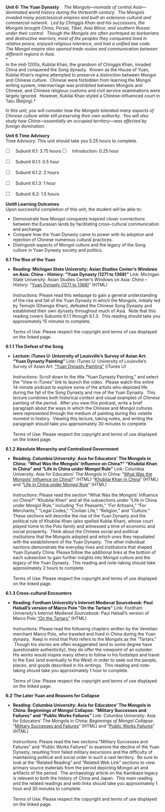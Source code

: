 **Unit 6: The Yuan Dynasty** <span id="6"></span> 
 *The Mongols—nomads of central Asia—dominated world history during the
thirteenth century.  The Mongols invaded many postclassical empires and
built an extensive cultural and commercial network.  Led by Chinggis
Khan and his successors, the Mongols brought China, Persia, Tibet, Asia
Minor, and southern Russia under their control.  Though the Mongols are
often portrayed as barbarians and destructive warriors, most of the
peoples they conquered lived in relative peace, enjoyed religious
tolerance, and had a unified law code.  The Mongol empire also opened
trade routes and communication between different regions in Asia.*  
 *             
 In the mid-1200s, Kubilai Khan, the grandson of Chinggis Khan, invaded
China and conquered the Song dynasty.  Known as the House of Yuan,
Kubilai Khan’s regime attempted to preserve a distinction between Mongol
and Chinese culture.  Chinese were forbidden from learning the Mongol
writing system, intermarriage was prohibited between Mongols and
Chinese, and Chinese religious customs and civil service examinations
were largely ignored.  However, Kubilai Khan styled a Chinese-influenced
court in Tatu (Beijing).*  
  
 *In this unit, you will consider how the Mongols tolerated many aspects
of Chinese culture while still preserving their own authority.  You will
also study how China—essentially an occupied territory—was affected by
foreign domination.*

**Unit 6 Time Advisory**  
Time Advisory: This unit should take you 5.25 hours to complete.  
  
 <span
style="color: rgb(85, 85, 85); font-family: 'Myriad Pro', 'Gill Sans', 'Gill Sans MT', Calibri, sans-serif; font-size: 16px; line-height: 21px; text-align: left; -webkit-text-size-adjust: none; ">☐
   </span>Subunit 6.1: 3.75 hours
<span
style="color: rgb(85, 85, 85); font-family: 'Myriad Pro', 'Gill Sans', 'Gill Sans MT', Calibri, sans-serif; font-size: 16px; line-height: 21px; text-align: left; -webkit-text-size-adjust: none; ">☐
   </span>Introduction: 0.25 hour  
  
 <span
style="color: rgb(85, 85, 85); font-family: 'Myriad Pro', 'Gill Sans', 'Gill Sans MT', Calibri, sans-serif; font-size: 16px; line-height: 21px; -webkit-text-size-adjust: none; ">☐
   </span>Subunit 6.1.1: 0.5 hour  
  
 <span
style="color: rgb(85, 85, 85); font-family: 'Myriad Pro', 'Gill Sans', 'Gill Sans MT', Calibri, sans-serif; font-size: 16px; line-height: 21px; -webkit-text-size-adjust: none; ">☐
   </span>Subunit 6.1.2: 2 hours  
  
 <span
style="color: rgb(85, 85, 85); font-family: 'Myriad Pro', 'Gill Sans', 'Gill Sans MT', Calibri, sans-serif; font-size: 16px; line-height: 21px; -webkit-text-size-adjust: none; ">☐
   </span>Subunit 6.1.3: 1 hour

<span
style="color: rgb(85, 85, 85); font-family: 'Myriad Pro', 'Gill Sans', 'Gill Sans MT', Calibri, sans-serif; font-size: 16px; line-height: 21px; text-align: left; -webkit-text-size-adjust: none; ">☐
   </span>Subunit 6.2: 1.5 hours

**Unit6 Learning Outcomes**  
Upon successful completion of this unit, the student will be able to:  
-   Demonstrate how Mongol conquests inspired closer connections between
    the Eurasian lands by facilitating cross-cultural communication and
    exchange.
-   Compare how the Yuan Dynasty came to power with its adoption and
    rejection of Chinese numerous cultural practices.
-   Distinguish aspects of Mongol culture and the legacy of the Song
    culture in Yuan Dynasty society and politics.

**6.1 The Rise of the Yuan** <span id="6.1"></span> 
-   **Reading: Michigan State University: Asian Studies Center’s Windows
    on Asia: China – History: “Yuan Dynasty (1271 to 1368)”**
    Link: Michigan State University: Asian Studies Center’s Windows on
    Asia: *China – History*: “[Yuan Dynasty (1271 to
    1368)](http://asia.isp.msu.edu/wbwoa/east_asia/china/history/Yuan_Dynasty.htm)”
    (HTML)  
        
     Instructions: Please read this webpage to gain a general
    understanding of the rise and fall of the Yuan Dynasty in which the
    Mongols, initially led by Temujin (Ghengis Khan), defeated the
    Chinese Song Dynasty and established their own dynasty throughout
    much of Asia.  Note that this reading covers Subunits 6.1.1 through
    6.1.3.  This reading should take you approximately 15 minutes to
    complete.  
        
     Terms of Use: Please respect the copyright and terms of use
    displayed on the linked page.

**6.1.1 The Defeat of the Song** <span id="6.1.1"></span> 
-   **Lecture: iTunes U: University of Louisville’s Survey of Asian Art:
    “Yuan Dynasty Painting”**
    Link: iTunes U: University of Louisville’s Survey of Asian Art:
    [“Yuan Dynasty
    Painting”](http://itunes.apple.com/us/itunes-u/yuan-dynasty-painting/id431403649?i=92904473)
    (iTunes U)  
        
     Instructions: Scroll down to the title “Yuan Dynasty Painting,” and
    select the “View in iTunes” link to launch the video.  Please watch
    this entire 14-minute podcast to explore some of the artists who
    depicted life during the fall of the Song Dynasty and rise of the
    Yuan Dynasty.  This lecture combines both historical context and
    visual examples of Chinese painting of the period.  After you view
    this podcast, write a brief paragraph about the ways in which the
    Chinese and Mongol cultures were represented through the medium of
    painting during this volatile moment in history.  Viewing this
    lecture, taking notes, and writing the paragraph should take you
    approximately 30 minutes to complete.  
        
     Terms of Use: Please respect the copyright and terms of use
    displayed on the linked page.

**6.1.2 Absolute Monarchy and Centralized Government** <span
id="6.1.2"></span> 
-   **Reading: Columbia University: Asia for Educators’ The Mongols in
    China: “What Was the Mongols’ Influence on China?” “Khubilai Khan in
    China” and “Life in China under Mongol Rule”**
    Link: Columbia University: Asia for Educators’ The Mongols in China:
    “[What Was the Mongols’ Influence on
    China?](http://afe.easia.columbia.edu/mongols/china/china.htm)”
    (HTML) “[Khubilai Khan in
    China](http://afe.easia.columbia.edu/mongols/china/china2.htm)”
    (HTML) and “[Life in China under Mongol
    Rule](http://afe.easia.columbia.edu/mongols/china/china3_a.htm)”
    (HTML)  
        
     Instructions: Please read the section “What Was the Mongols’
    Influence on China?” “Khubilai Khan” and all the subsections under
    “Life in China under Mongol Rule,” including “For Peasants,” “For
    Artisans,” “For Merchants,” “Legal Codes,” “Civilian Life,”
    “Religion,” and “Culture.”  These sections will describe the rise of
    the Yuan Dynasty and the political rule of Khubilai Khan (also
    spelled Kublai Khan), whose court played home to the Polo family and
    witnessed a time of economic and social prosperity.  Think about the
    Chinese social and political institutions that the Mongols adopted
    and which ones they repudiated with the establishment of the Yuan
    Dynasty.  The other individual sections demonstrate the everyday
    lives and institutions that shaped Yuan Dynasty China. Please follow
    the additional links at the bottom of each subsection to gain
    further insights into Mongol culture and the legacy of the Yuan
    Dynasty.  This reading and note-taking should take approximately 2
    hours to complete.  
        
     Terms of Use: Please respect the copyright and terms of use
    displayed on the linked page.

**6.1.3 Cross-cultural Encounters** <span id="6.1.3"></span> 
-   **Reading: Fordham University’s Internet Medieval Sourcebook: Paul
    Halsall’s version of Marco Polo “On the Tartars”**
    Link: Fordham University’s *Internet Medieval Sourcebook:* Paul
    Halsall’s version of Marco Polo [“On the
    Tartars”](http://www.fordham.edu/halsall/source/mpolo44-46.asp)
    (HTML)  
        
     Instructions: Please read the following chapters written by the
    Venetian merchant Marco Polo, who traveled and lived in China during
    the Yuan dynasty.  Keep in mind that Polo refers to the Mongols as
    the “Tartars.”  Though his stories are often exaggerated (and to
    some degree have questionable authenticity), they do offer the
    viewpoint of an outsider.  His works would inspire many others to
    follow in his footsteps and travel to the East (and eventually to
    the West) in order to seek out the people, places, and goods
    described in his writings.  This reading and note-taking should take
    you approximately 1 hour to complete.  
        
     Terms of Use: Please respect the copyright and terms of use
    displayed on the linked page.

**6.2 The Later Yuan and Reasons for Collapse** <span id="6.2"></span> 
-   **Reading: Columbia University: Asia for Educators’ The Mongols in
    China: Beginnings of Mongol Collapse: “Military Successes and
    Failures” and “Public Works Failures”**
    Link: Columbia University: Asia for Educators’ The Mongols in China:
    *Beginnings of Mongol Collapse*: “[Military Successes and
    Failures](http://afe.easia.columbia.edu/mongols/china/china4_a.htm)”
    (HTML) and “[Public Works
    Failures](http://afe.easia.columbia.edu/mongols/china/china4_b.htm)”
    (HTML)  
        
     Instructions: Please read the two sections “Military Successes and
    Failures” and “Public Works Failures” to examine the decline of the
    Yuan Dynasty, resulting from failed military excursions and the
    difficulty of maintaining political and social order in such a vast
    territory.  Be sure to look at the “Related Reading” and “Related
    Web Link” sections to view primary source materials from the period
    depicting Mongol art and artifacts of the period.  The archaeology
    article on the Kamikaze legacy is relevant to both the history of
    China and Japan.  This main reading and the related readings and web
    links should take you approximately 1 hour and 30 minutes to
    complete.  
                  
     Terms of Use: Please respect the copyright and terms of use
    displayed on the linked page.


